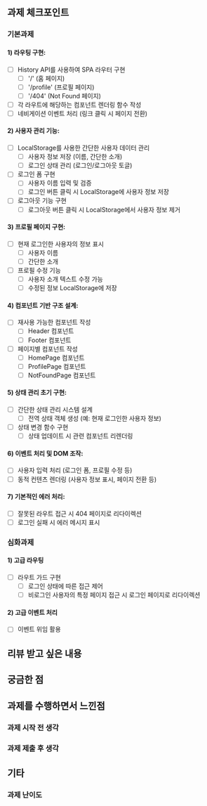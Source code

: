 ## 과제 체크포인트

### 기본과제

#### 1) 라우팅 구현:
- [ ] History API를 사용하여 SPA 라우터 구현
   - [ ] '/' (홈 페이지)
   - [ ] '/profile' (프로필 페이지)
   - [ ] '/404' (Not Found 페이지)
- [ ] 각 라우트에 해당하는 컴포넌트 렌더링 함수 작성
- [ ] 네비게이션 이벤트 처리 (링크 클릭 시 페이지 전환)

#### 2) 사용자 관리 기능:
- [ ] LocalStorage를 사용한 간단한 사용자 데이터 관리
   - [ ] 사용자 정보 저장 (이름, 간단한 소개)
   - [ ] 로그인 상태 관리 (로그인/로그아웃 토글)
- [ ] 로그인 폼 구현
   - [ ] 사용자 이름 입력 및 검증
   - [ ] 로그인 버튼 클릭 시 LocalStorage에 사용자 정보 저장
- [ ] 로그아웃 기능 구현
   - [ ] 로그아웃 버튼 클릭 시 LocalStorage에서 사용자 정보 제거

#### 3) 프로필 페이지 구현:
- [ ] 현재 로그인한 사용자의 정보 표시
   - [ ] 사용자 이름
   - [ ] 간단한 소개
- [ ] 프로필 수정 기능
   - [ ] 사용자 소개 텍스트 수정 가능
   - [ ] 수정된 정보 LocalStorage에 저장

#### 4) 컴포넌트 기반 구조 설계:
- [ ] 재사용 가능한 컴포넌트 작성
   - [ ] Header 컴포넌트
   - [ ] Footer 컴포넌트
- [ ] 페이지별 컴포넌트 작성
   - [ ] HomePage 컴포넌트
   - [ ] ProfilePage 컴포넌트
   - [ ] NotFoundPage 컴포넌트

#### 5) 상태 관리 초기 구현:
- [ ] 간단한 상태 관리 시스템 설계
   - [ ] 전역 상태 객체 생성 (예: 현재 로그인한 사용자 정보)
- [ ] 상태 변경 함수 구현
   - [ ] 상태 업데이트 시 관련 컴포넌트 리렌더링

#### 6) 이벤트 처리 및 DOM 조작:
- [ ] 사용자 입력 처리 (로그인 폼, 프로필 수정 등)
- [ ] 동적 컨텐츠 렌더링 (사용자 정보 표시, 페이지 전환 등)

#### 7) 기본적인 에러 처리:
- [ ] 잘못된 라우트 접근 시 404 페이지로 리다이렉션
- [ ] 로그인 실패 시 에러 메시지 표시

### 심화과제

#### 1) 고급 라우팅
- [ ] 라우트 가드 구현
   - [ ] 로그인 상태에 따른 접근 제어
   - [ ] 비로그인 사용자의 특정 페이지 접근 시 로그인 페이지로 리다이렉션

#### 2) 고급 이벤트 처리

- [ ] 이벤트 위임 활용

## 리뷰 받고 싶은 내용

<!-- 리뷰 받고 싶은 내용을 남겨주세요 -->

## 궁금한 점

<!-- 궁금한 점이 있으면 남겨주세요 -->

## 과제를 수행하면서 느낀점

### 과제 시작 전 생각

<!-- 과제 시작 전에 느꼈던 것들을 자유롭게 남겨주세요 -->

### 과제 제출 후 생각

<!-- 과제를 하면서 느낀 점을 남겨주세요 -->

## 기타

### 과제 난이도

<!-- 본인이 느낀 과제 난이도를 5점 만점으로 표현해주세요 -->

